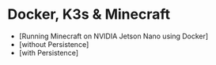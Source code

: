 # Docker, K3s & Minecraft 

- [Running Minecraft on NVIDIA Jetson Nano using Docker]
 - [without Persistence]
 - [with Persistence]
